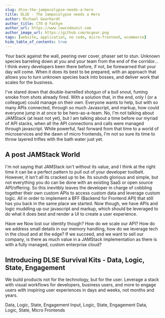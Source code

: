 ```yaml
---
slug: dlse-the-jampocolypse-needs-a-hero
title: DLSE - The Jampocolypse needs a Hero
author: Michael Gearhardt
author_title: CTO @ Fathym
author_url: https://www.lowcodeunit.com
author_image_url: https://github.com/mcgear.png
tags: [website, application, no code, micro-frontend, ecommerce]
hide_table_of_contents: true
---
```


Your back against the wall, peering over cover, phaser set to stun. Unknown species barreling down at you and your team from the end of the corridor... I think every developers been there before, if not, be forewarned that your day will come. When it does its best to be prepared, with an approach that allows you to turn unknown species back into bosses, and deliver work that scales for the business.


I've stared down that double-barrelled shotgun of a bull snout, fuming smoke from shots already fired. With a solution that, in the end, only I (or a colleague) could manage on their own. Everyone wants to help, but with so many APIs connected, through so much Javascript, and markup, how could everyone jump in at once to be hero-as-a-team. No, I'm not talking about JAMStack (at least not yet), but I am talking about a time before our myriad of API stacks, when all the API connections and calls were managed through javascript. While powerful, fast forward from that time to a world of microservices and the dawn of micro frontends, I'm not so sure its time to throw layered trifles with the bath water just yet.

## A post JAMStack World

I'm not saying that JAMStack isn't without its value, and I think at the right time it can be a perfect pattern to pull out of your developer toolbelt.  However, it isn't all its cracked up to be.  Its sounds glorious and simple, but not everything you do can be done with an existing SaaS or open source API/offering.  So this inevitbly leaves the developer in charge of cobbling together their own custom APIs to access custom data and leverage custom logic.  All in order to implement a BFF (Backend for Frontend API) that still has you back in the same place we started.  Now though, we have APIs and logic muddling up our javascript and markup, which should be leveraged to do what it does best and render a UI to create a user experience.

Have we Now lost our identity though?  How do we scale our API?  How do we address small details in our memory handling, how do we leverage tech in the cloud and at the edge?  If we succeed, and we want to sell our company, is there as much value in a JAMStack implementation as there is with a fully managed, custom enterprise cloud?

## Introducing DLSE Survival Kits - Data, Logic, State, Engagement

We build products not for the technology, but for the user.  Leverage a stack with visual workflows for developers, business users, and more to engage users with inspiring user experiences in days and weeks, not months and years.


Data,       Logic,      State,      Engagement
Input,      Logic,      State,      Engagement
Data,       Logic,      State,      Micro Frontends
